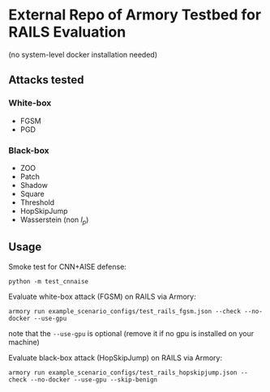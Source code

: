 # External Repo of Armory Testbed for RAILS Evaluation
(no system-level docker installation needed)

## Attacks tested
### White-box
- FGSM
- PGD
### Black-box
- ZOO
- Patch
- Shadow
- Square
- Threshold
- HopSkipJump
- Wasserstein (non $l_p$)

## Usage

Smoke test for CNN+AISE defense:
```buildoutcfg
python -m test_cnnaise
```

Evaluate white-box attack (FGSM) on RAILS via Armory:
```buildoutcfg
armory run example_scenario_configs/test_rails_fgsm.json --check --no-docker --use-gpu
```
note that the `--use-gpu` is optional (remove it if no gpu is installed on your machine)

Evaluate black-box attack (HopSkipJump) on RAILS via Armory:
```buildoutcfg
armory run example_scenario_configs/test_rails_hopskipjump.json --check --no-docker --use-gpu --skip-benign
```